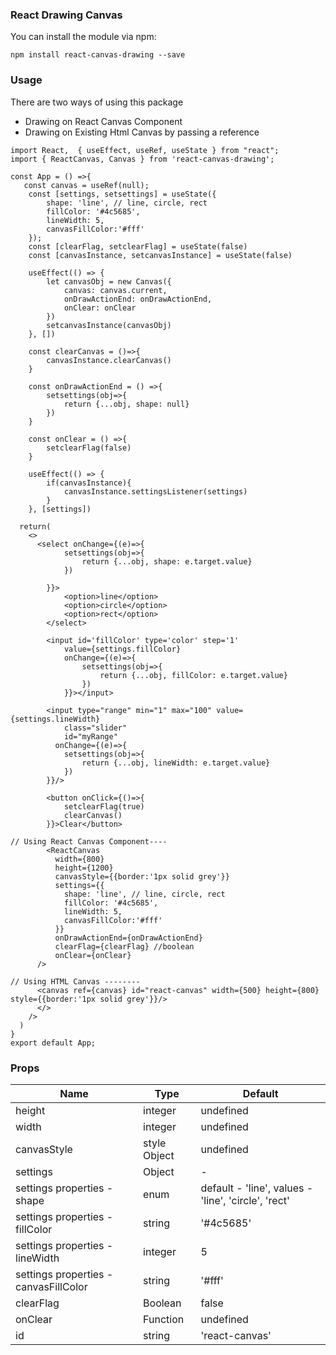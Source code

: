 ### React Drawing Canvas


You can install the module via npm:

 `npm install react-canvas-drawing --save`


### Usage

There are two ways of using this package 
- Drawing on React Canvas Component 
- Drawing on Existing Html Canvas by passing a reference  

```
import React,  { useEffect, useRef, useState } from "react";
import { ReactCanvas, Canvas } from 'react-canvas-drawing';
 
const App = () =>{
   const canvas = useRef(null);
    const [settings, setsettings] = useState({
        shape: 'line', // line, circle, rect
        fillColor: '#4c5685',
        lineWidth: 5,
        canvasFillColor:'#fff'
    });
    const [clearFlag, setclearFlag] = useState(false)
    const [canvasInstance, setcanvasInstance] = useState(false)

    useEffect(() => {
        let canvasObj = new Canvas({
            canvas: canvas.current,
            onDrawActionEnd: onDrawActionEnd,
            onClear: onClear
        })
        setcanvasInstance(canvasObj)
    }, [])

    const clearCanvas = ()=>{
        canvasInstance.clearCanvas()
    }

    const onDrawActionEnd = () =>{
        setsettings(obj=>{
            return {...obj, shape: null}
        })
    }

    const onClear = () =>{
        setclearFlag(false)
    }

    useEffect(() => {
        if(canvasInstance){
            canvasInstance.settingsListener(settings)
        }
    }, [settings])

  return(
    <>
      <select onChange={(e)=>{
            setsettings(obj=>{
                return {...obj, shape: e.target.value}
            })
          
        }}>
            <option>line</option>
            <option>circle</option>
            <option>rect</option>
        </select>

        <input id='fillColor' type='color' step='1' 
            value={settings.fillColor} 
            onChange={(e)=>{
                setsettings(obj=>{
                    return {...obj, fillColor: e.target.value}
                })
            }}></input>

        <input type="range" min="1" max="100" value={settings.lineWidth} 
            class="slider" 
            id="myRange"
          onChange={(e)=>{
            setsettings(obj=>{
                return {...obj, lineWidth: e.target.value}
            })
        }}/>

        <button onClick={()=>{
            setclearFlag(true)
            clearCanvas()
        }}>Clear</button>

// Using React Canvas Component----
        <ReactCanvas 
          width={800} 
          height={1200} 
          canvasStyle={{border:'1px solid grey'}} 
          settings={{
            shape: 'line', // line, circle, rect
            fillColor: '#4c5685',
            lineWidth: 5,
            canvasFillColor:'#fff'
          }}
          onDrawActionEnd={onDrawActionEnd}
          clearFlag={clearFlag} //boolean
          onClear={onClear}
      />

// Using HTML Canvas --------
      <canvas ref={canvas} id="react-canvas" width={500} height={800} style={{border:'1px solid grey'}}/>
      </>
    />
  )
}
export default App;
```

### Props

| Name  | Type | Default | 
| ------------- | ------------- | ------------- | 
| height  | integer  | undefined |
| width | integer | undefined | 
| canvasStyle | style Object | undefined | 
| settings | Object | - | 
| settings properties - shape | enum | default - 'line', values - 'line', 'circle', 'rect' |
| settings properties - fillColor | string | '#4c5685' |
| settings properties - lineWidth | integer | 5 |
| settings properties - canvasFillColor | string | '#fff' |
| clearFlag | Boolean | false |
| onClear | Function | undefined | 
| id | string | 'react-canvas' |

